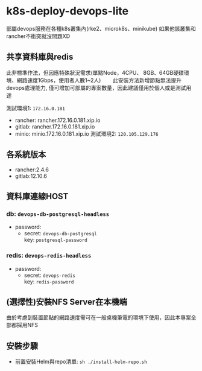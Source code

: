 # k8s-deploy-devops-lite
部屬devops服務在各種k8s叢集內(rke2、microk8s、minikube)    如果他該叢集和rancher不衝突就沒問題XD

## 共享資料庫與redis 
此非標準作法，但因應特殊狀況需求(單點Node，4CPU、 8GB、64GB硬碟環境、網路速度1Gbps，使用者人數1~2人)　　
此安裝方法新增節點無法提升devops處理能力, 僅可增加可部屬的專案數量，因此建議僅用於個人或是測試用途

測試環境1: `172.16.0.181`  
* rancher: rancher.172.16.0.181.xip.io  
* gitlab: rancher.172.16.0.181.xip.io  
* minio: minio.172.16.0.181.xip.io
測試環境2: `120.105.129.176`

## 各系統版本
* rancher:2.4.6
* gitlab:12.10.6

## 資料庫連線HOST
### db: `devops-db-postgresql-headless`  
* password:
  * secret: `devops-db-postgresql`   
    key: `postgresql-password`  
### redis: `devops-redis-headless`  
* password:
  * secret: `devops-redis`  
    key: `redis-password`

## (選擇性)安裝NFS Server在本機端
由於考慮到裝置節點的網路速度需可在一般桌機筆電的環境下使用，因此本專案全部都採用NFS

## 安裝步驟
* 前置安裝Helm與repo清單: `sh ./install-helm-repo.sh`
